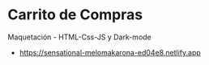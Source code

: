 # Carrito de Compras
Maquetación - HTML-Css-JS y Dark-mode


- https://sensational-melomakarona-ed04e8.netlify.app
